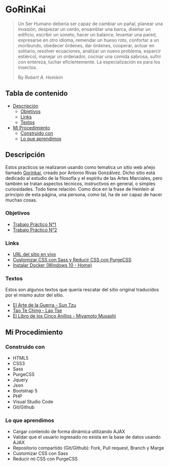 # GoRinKai

> Un Ser Humano debería ser capaz de cambiar un pañal, planear una invasión, despiezar un cerdo, ensamblar una barca, diseñar un edificio, escribir un soneto, hacer un balance, levantar una pared, expresarse en otro idioma, remendar un hueso roto, confortar a un moribundo, obedecer órdenes, dar órdenes, cooperar, actuar en solitario, resolver ecuaciones, analizar un nuevo problema, esparcir estiércol, manejar un ordenador, cocinar una comida sabrosa, sufrir con entereza, luchar eficientemente. La especialización es para los insectos.
>
> By _Robert A. Heinlein_

## Tabla de contenido

- [Descripción](#descripción)
  - [Objetivos](#objetivos)
  - [Links](#links)
  - [Textos](#textos)
- [Mi Procedimiento](#mi-procedimiento)
  - [Construido con](#construido-con)
  - [Lo que aprendimos](#lo-que-aprendimos)

## Descripción

Estos practicos se realizaron usando como tematica un sitio web añejo llamado [Gorinkai](http://www.gorinkai.com/), creado por Antonio Rivas Gonzálvez. Dicho sitio está dedicado al estudio de la filosofía y el espíritu de las Artes Marciales, pero también se tratan aspectos técnicos, instructivos en general, o simples curiosidades. Todo tiene relación. Como dice en la frase de Heinlein al principio de esta página, una persona, como tal, ha de ser capaz de hacer muchas cosas.

### Objetivos

- [Trabajo Práctico N°1](https://github.com/Blackpachamame/gorinkai/blob/main/README-TP1.md#objetivo)
- [Trabajo Práctico N°2](https://github.com/Blackpachamame/gorinkai/blob/main/README-TP2.md#objetivo)

### Links

- [URL del sitio en vivo](https://blackpachamame.github.io/gorinkai/)
- [Customizar CSS con Sass y Reducir CSS con PurgeCSS](https://github.com/Blackpachamame/gorinkai/blob/main/README-TP1.md)
- [Instalar Docker (Windows 10 - Home)](https://github.com/Blackpachamame/gorinkai/blob/main/Instalar-Docker.md)

### Textos

Estos son algunos textos que quería rescatar del sitio original traducidos por el mismo autor del sitio.

- [El Arte de la Guerra - Sun Tzu](https://blackpachamame.github.io/gorinkai/sun-tzu.html)
- [Tao Te Ching - Lao Tse](https://blackpachamame.github.io/gorinkai/lao-tse.html)
- [El Libro de los Cinco Anillos - Miyamoto Musashi](https://blackpachamame.github.io/gorinkai/miyamoto-musashi.html)

## Mi Procedimiento

### Construido con

- HTML5
- CSS3
- Sass
- PurgeCSS
- Jquery
- Json
- Bootstrap 5
- PHP
- Visual Studio Code
- Git/Github

### Lo que aprendimos

- Cargar contenido de forma dinámica utilizando AJAX
- Validar que el usuario ingresado no exista en la base de datos usando AJAX
- Repositorio compartido (Git/Github): Fork, Pull request, Branch y Marge
- Customizar CSS con Sass
- Reducir mi CSS con PurgeCSS
